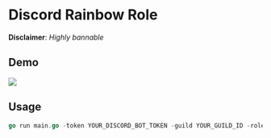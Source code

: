 # Discord Rainbow Role


**Disclaimer**:
*Highly bannable*

## Demo
![](https://cdn.discordapp.com/attachments/1262192936230195284/1262214756979310703/Animation.gif?ex=6695c898&is=66947718&hm=c57f69b4423d91e70e2c8e7e7491bf82cc2a7d62fe1d8b8b9a8853a9d49f4fe0&)

## Usage

```go
go run main.go -token YOUR_DISCORD_BOT_TOKEN -guild YOUR_GUILD_ID -role YOUR_ROLE_ID -interval 10
```